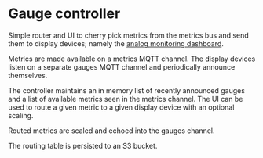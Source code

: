 # Gauge controller

Simple router and UI to cherry pick metrics from the metrics bus and send them to display devices; namely the [analog monitoring dashboard](https://github.com/tonytw1/analog-monitoring-system).

Metrics are made available on a metrics MQTT channel. The display devices listen on a separate gauges MQTT channel and periodically announce themselves.

The controller maintains an in memory list of recently announced gauges and a list of available metrics seen in the metrics channel.
The UI can be used to route a given metric to a given display device with an optional scaling.

Routed metrics are scaled and echoed into the gauges channel.

The routing table is persisted to an S3 bucket.

